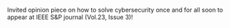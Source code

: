 Invited opinion piece on how to solve cybersecurity once and for all soon to appear at IEEE S&P journal (Vol.23, Issue 3)!
